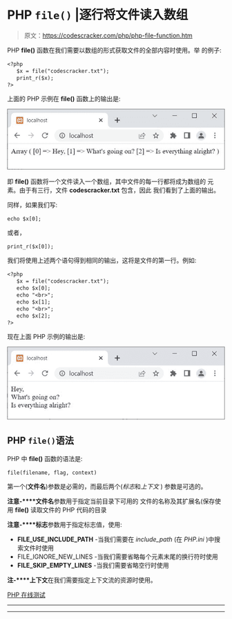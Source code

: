 # PHP `file()` |逐行将文件读入数组

> 原文：<https://codescracker.com/php/php-file-function.htm>

PHP **file()** 函数在我们需要以数组的形式获取文件的全部内容时使用。举 的例子:

```
<?php
   $x = file("codescracker.txt");
   print_r($x);
?>
```

上面的 PHP 示例在 **file()** 函数上的输出是:

![php file function](img/6aa7f52a2221165f4a6a00105c93904f.png)

即 **file()** 函数将一个文件读入一个数组，其中文件的每一行都将成为数组的 元素。由于有三行，文件 **codescracker.txt** 包含，因此 我们看到了上面的输出。

同样，如果我们写:

```
echo $x[0];
```

或者，

```
print_r($x[0]);
```

我们将使用上述两个语句得到相同的输出，这将是文件的第一行。例如:

```
<?php
   $x = file("codescracker.txt");
   echo $x[0];
   echo "<br>";
   echo $x[1];
   echo "<br>";
   echo $x[2];
?>
```

现在上面 PHP 示例的输出是:

![php file function example](img/d1fd6b3c3086020e13330feb98473cac.png)

## PHP `file()`语法

PHP 中 **file()** 函数的语法是:

```
file(filename, flag, context)
```

第一个(**文件名**)参数是必需的，而最后两个(*标志*和*上下文* ) 参数是可选的。

**注意-****文件名**参数用于指定当前目录下可用的 文件的名称及其扩展名(保存使用 **file()** 读取文件的 PHP 代码的目录

**注意-****标志**参数用于指定标志值，使用:

*   **FILE_USE_INCLUDE_PATH** -当我们需要在 *include_path* (在 *PHP.ini* )中搜索文件时使用
*   FILE_IGNORE_NEW_LINES -当我们需要省略每个元素末尾的换行符时使用
*   **FILE_SKIP_EMPTY_LINES** -当我们需要省略空行时使用

**注-****上下文**在我们需要指定上下文流的资源时使用。

[PHP 在线测试](/exam/showtest.php?subid=8)

* * *

* * *